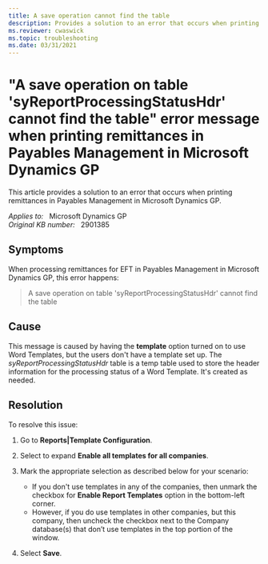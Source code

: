 ```yaml
---
title: A save operation cannot find the table
description: Provides a solution to an error that occurs when printing remittances in Payables Management in Microsoft Dynamics GP.
ms.reviewer: cwaswick
ms.topic: troubleshooting
ms.date: 03/31/2021
---
```

# "A save operation on table 'syReportProcessingStatusHdr' cannot find the table" error message when printing remittances in Payables Management in Microsoft Dynamics GP

This article provides a solution to an error that occurs when printing remittances in Payables Management in Microsoft Dynamics GP.

_Applies to:_ &nbsp; Microsoft Dynamics GP  
_Original KB number:_ &nbsp; 2901385

## Symptoms

When processing remittances for EFT in Payables Management in Microsoft Dynamics GP, this error happens:

> A save operation on table 'syReportProcessingStatusHdr' cannot find the table

## Cause

This message is caused by having the **template** option turned on to use Word Templates, but the users don't have a template set up. The *syReportProcessingStatusHdr* table is a temp table used to store the header information for the processing status of a Word Template. It's created as needed.

## Resolution

To resolve this issue:

1. Go to **Reports|Template Configuration**.

2. Select to expand **Enable all templates for all companies**.

3. Mark the appropriate selection as described below for your scenario:

    - If you don't use templates in any of the companies, then unmark the checkbox for **Enable Report Templates** option in the bottom-left corner.
    - However, if you do use templates in other companies, but this company, then uncheck the checkbox next to the Company database(s) that don’t use templates in the top portion of the window.
4. Select **Save**.
